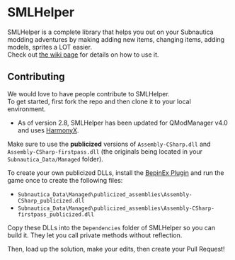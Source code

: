 # SMLHelper
SMLHelper is a complete library that helps you out on your Subnautica modding adventures by making adding new items, changing items, adding models, sprites a LOT easier.  
Check out [the wiki page](https://github.com/SMLHelper/SMLHelper/wiki) for details on how to use it.

## Contributing
We would love to have people contribute to SMLHelper.  
To get started, first fork the repo and then clone it to your local environment.  

- As of version 2.8, SMLHelper has been updated for QModManager v4.0 and uses [HarmonyX](https://github.com/BepInEx/HarmonyX).

Make sure to use the **publicized** versions of `Assembly-CSharp.dll` and `Assembly-CSharp-firstpass.dll` (the originals being located in your `Subnautica_Data/Managed` folder).  

To create your own publicized DLLs, install the [BepinEx Plugin](https://github.com/elliotttate/Bepinex-Tools/releases/tag/1.0.1-Publicizer) and run the game once to create the following files:

* `Subnautica_Data\Managed\publicized_assemblies\Assembly-CSharp_publicized.dll`
* `Subnautica_Data\Managed\publicized_assemblies\Assembly-CSharp-firstpass_publicized.dll`

Copy these DLLs into the `Dependencies` folder of SMLHelper so you can build it. They let you call private methods without reflection.

Then, load up the solution, make your edits, then create your Pull Request!
